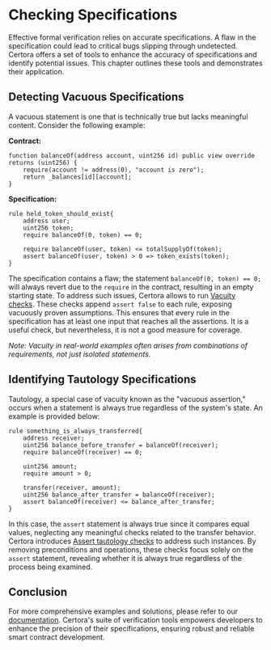 # Checking Specifications

Effective formal verification relies on accurate specifications. A flaw in the specification could lead to critical bugs slipping through undetected. Certora offers a set of tools to enhance the accuracy of specifications and identify potential issues. This chapter outlines these tools and demonstrates their application.

## Detecting Vacuous Specifications

A vacuous statement is one that is technically true but lacks meaningful content. Consider the following example:

**Contract:**
```solidity
function balanceOf(address account, uint256 id) public view override returns (uint256) {
    require(account != address(0), "account is zero");
    return _balances[id][account];
}
```

**Specification:**
```cvl
rule held_token_should_exist{
    address user;
    uint256 token;
    require balanceOf(0, token) == 0;

    require balanceOf(user, token) <= totalSupplyOf(token);
    assert balanceOf(user, token) > 0 => token_exists(token);
}
```

The specification contains a flaw; the statement `balanceOf(0, token) == 0;` will always revert due to the `require` in the contract, resulting in an empty starting state. To address such issues, Certora allows to run [Vacuity checks](https://docs.certora.com/en/latest/docs/prover/checking/sanity.html?highlight=rule%20sanity#sanity-vacuity). These checks append `assert false` to each rule, exposing vacuously proven assumptions. This ensures that every rule in the specification has at least one input that reaches all the assertions. It is a useful check, but nevertheless, it is not a good measure for coverage.

*Note: Vacuity in real-world examples often arises from combinations of requirements, not just isolated statements.*

## Identifying Tautology Specifications

Tautology, a special case of vacuity known as the "vacuous assertion," occurs when a statement is always true regardless of the system's state. An example is provided below:

```cvl
rule something_is_always_transferred{
    address receiver;
    uint256 balance_before_transfer = balanceOf(receiver);
    require balanceOf(receiver) == 0;

    uint256 amount;
    require amount > 0;

    transfer(receiver, amount);
    uint256 balance_after_transfer = balanceOf(receiver);
    assert balanceOf(receiver) <= balance_after_transfer;
}
```

In this case, the `assert` statement is always true since it compares equal values, neglecting any meaningful checks related to the transfer behavior. Certora introduces [Assert tautology checks](https://docs.certora.com/en/latest/docs/prover/checking/sanity.html?highlight=rule%20sanity#assert-tautology-checks) to address such instances. By removing preconditions and operations, these checks focus solely on the `assert` statement, revealing whether it is always true regardless of the process being examined.

## Conclusion

For more comprehensive examples and solutions, please refer to our [documentation](https://docs.certora.com/en/latest/docs/prover/checking/index.html). Certora's suite of verification tools empowers developers to enhance the precision of their specifications, ensuring robust and reliable smart contract development.
